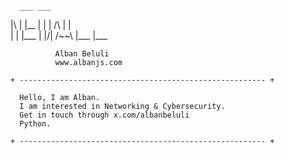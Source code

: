 

      ___ ___                     
|\ | |__   |  |  |  /\  |    |    
| \| |___  |  |/\| /~~\ |___ |___ 
                                  


              Alban Beluli
              www.albanjs.com

    + ------------------------------------------------------- +
    
      Hello, I am Alban.
      I am interested in Networking & Cybersecurity.
      Get in touch through x.com/albanbeluli
      Python.

    + ------------------------------------------------------- +

